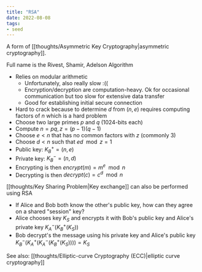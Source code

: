 ```yaml
---
title: "RSA"
date: 2022-08-08
tags:
- seed
---
```


A form of [[thoughts/Asymmetric Key Cryptography|asymmetric cryptography]].

Full name is the Rivest, Shamir, Adelson Algorithm

- Relies on modular arithmetic
	- Unfortunately, also really slow :((
	- Encryption/decryption are computation-heavy. Ok for occasional communication but too slow for extensive data transfer
	- Good for establishing initial secure connection
- Hard to crack because to determine $d$ from $(n, e)$ requires computing factors of $n$ which is a hard problem
- Choose two large primes $p$ and $q$ (1024-bits each)
- Compute $n = pq, z = (p-1)(q-1)$
- Choose $e < n$ that has no common factors with $z$ (commonly 3)
- Choose $d < n$ such that $ed \mod z = 1$
- Public key: $K^+_B=(n,e)$
- Private key: $K^-_B = (n,d)$
- Encrypting is then $encrypt(m) = m^e \mod n$
- Decrypting is then $decrypt(c) = c^d\mod n$

[[thoughts/Key Sharing Problem|Key exchange]] can also be performed using RSA
- If Alice and Bob both know the other's public key, how can they agree on a shared "session" key?
- Alice chooses key $K_S$ and encrypts it with Bob's public key and Alice's private key $K_A^-(K_B^+(K_S))$
- Bob decrypt's the message using his private key and Alice's public key $K_B^-(K_A^+(K_A^-(K_B^+(K_S)))) = K_S$

See also: [[thoughts/Elliptic-curve Cryptography (ECC)|elliptic curve cryptography]]


